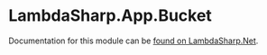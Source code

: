 # LambdaSharp.App.Bucket

Documentation for this module can be [found on LambdaSharp.Net](https://lambdasharp.net/modules/LambdaSharp-App-Bucket.html).
